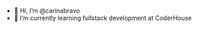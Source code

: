 - 👋 Hi, I’m @carinabravo 
- 🌱 I’m currently learning fullstack development at CoderHouse
<!--- - 💞️ I’m looking to collaborate on ... --->
<!--- - 👀 I’m interested in ... --->

<!---
carinabravo/carinabravo is a ✨ special ✨ repository because its `README.md` (this file) appears on your GitHub profile.
You can click the Preview link to take a look at your changes.
--->
